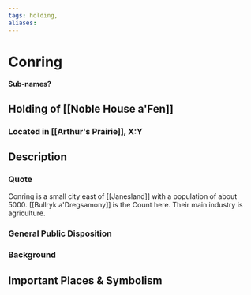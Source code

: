 ```yaml
---
tags: holding,
aliases:
---
```

# Conring
#### Sub-names?
## Holding of [[Noble House a'Fen]]
### Located in [[Arthur's Prairie]], X:Y
## Description
### Quote
Conring is a small city east of [[Janesland]] with a population of about 5000. [[Bullryk a'Dregsamony]] is the Count here. Their main industry is agriculture.

### General Public Disposition

### Background
## Important Places & Symbolism


